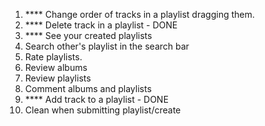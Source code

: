 1. \*\*\*\* Change order of tracks in a playlist dragging them.
2. \*\*\*\* Delete track in a playlist - DONE
3. \*\*\*\* See your created playlists
4. Search other's playlist in the search bar
5. Rate playlists.
6. Review albums
7. Review playlists
8. Comment albums and playlists
9. \*\*\*\* Add track to a playlist - DONE
10. Clean when submitting playlist/create
